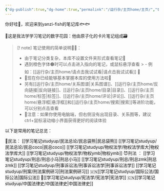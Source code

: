 ```yaml
---
{"dg-publish":true,"dg-home":true,"permalink":"/运行杂/主页home/主页/","tags":["gardenEntry"],"dgPassFrontmatter":true,"created":"2024-09-11T11:30:44.177+08:00","updated":"2024-10-11T18:04:59.529+08:00"}
---
```


你好哇👋，欢迎来到yanzi-fish的笔记库🐟🐟

🏡这是我法学学习笔记的数字花园：他由原子化的卡片笔记组成🗃

>[! note] 笔记使用的简单说明🦀🦀：
>- 由于笔记分类复杂，本库不设置文件夹形式查看笔记🙅
>- 遇到橙色字体🟠时可以点击进入指向的笔记，或鼠标悬浮查看
	>	- 例如：[[运行杂/主页home/请点击我试试看\|请点击我试试看]] 🖖
>- 🎉现在你已经能够基本掌握本库的使用方法啦🎉
>- 另有[[运行杂/主页home/关系图谱\|关系图谱]]、[[运行杂/主页home/反向链接\|反向链接]]、[[运行杂/主页home/目录\|目录]]、[[运行杂/主页home/标签\|标签]]、[[运行杂/主页home/评论\|评论]]、[[运行杂/主页home/悬浮框\|悬浮框]]和[[运行杂/主页home/搜索\|搜索]]等进阶功能，可以分别点击查看
>- 📢注意：如果你使用电脑端，但右侧没有出现目录、关系图等，建议ctrl+鼠标滚动缩小界面获得更好的阅读体验

以下是常用的笔记总览：

🫠民法：
<span style="background:rgba(140, 140, 140, 0.12)">[[学习笔记studyup/民法总论/民总袋熊\|民总袋熊]]</span>
<span style="background:rgba(140, 140, 140, 0.12)">[[学习笔记studyup/民法总论/民总coco\|民总coco]]</span>
<span style="background:rgba(140, 140, 140, 0.12)">[[学习笔记studyup/物权法学/物权法学库大\|物权法学库大]]</span>
<span style="background:rgba(140, 140, 140, 0.12)">[[学习笔记studyup/物权法学/物权ymb\|物权ymb]]</span>
😈刑法 ：
<span style="background:rgba(140, 140, 140, 0.12)">[[学习笔记studyup/刑总/刑总小马\|刑总小马]]</span>
<span style="background:rgba(140, 140, 140, 0.12)">[[学习笔记studyup/刑总/刑总zmk\|刑总zmk]]</span>
<span style="background:rgba(140, 140, 140, 0.12)">[[学习笔记studyup/刑事诉讼法/刑事诉讼法学\|刑事诉讼法学]]</span>
<span style="background:rgba(140, 140, 140, 0.12)">[[学习笔记studyup/刑案/刑法案例研习\|刑法案例研习]]</span>
🇺🇳<span style="background:rgba(140, 140, 140, 0.12)">[[学习笔记studyup/国际公法/国际公法\|国际公法]]</span>
👸<span style="background:rgba(140, 140, 140, 0.12)">[[学习笔记studyup/宪法学/宪法学\|宪法学]]</span>
🇨🇳<span style="background:rgba(140, 140, 140, 0.12)">[[学习笔记studyup/中国法律史/中国法律史\|中国法律史]]</span>
